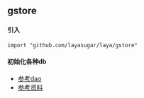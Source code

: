 ## gstore

#### 引入
```
import "github.com/layasugar/laya/gstore"
```

#### 初始化各种db
- [参考dao](https://github.com/layasugar/laya-template/blob/master/models/dao/base.go)
- [参考资料](https://github.com/yuewokeji/opentracing-go-plugins/tree/main/module)